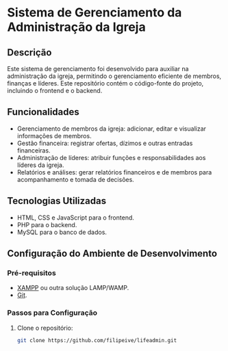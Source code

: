# Sistema de Gerenciamento da Administração da Igreja

## Descrição

Este sistema de gerenciamento foi desenvolvido para auxiliar na administração da igreja, permitindo o gerenciamento eficiente de membros, finanças e líderes. Este repositório contém o código-fonte do projeto, incluindo o frontend e o backend.

## Funcionalidades

- Gerenciamento de membros da igreja: adicionar, editar e visualizar informações de membros.
- Gestão financeira: registrar ofertas, dízimos e outras entradas financeiras.
- Administração de líderes: atribuir funções e responsabilidades aos líderes da igreja.
- Relatórios e análises: gerar relatórios financeiros e de membros para acompanhamento e tomada de decisões.

## Tecnologias Utilizadas

- HTML, CSS e JavaScript para o frontend.
- PHP para o backend.
- MySQL para o banco de dados.

## Configuração do Ambiente de Desenvolvimento

### Pré-requisitos

- [XAMPP](https://www.apachefriends.org/index.html) ou outra solução LAMP/WAMP.
- [Git](https://git-scm.com/).

### Passos para Configuração

1. Clone o repositório:

   ```sh
   git clone https://github.com/filipeive/lifeadmin.git
